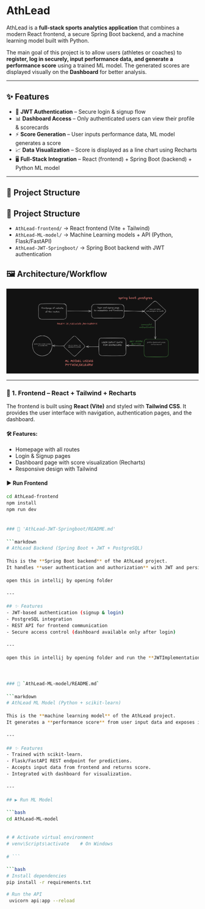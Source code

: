 # AthLead

AthLead is a **full-stack sports analytics application** that combines a modern React frontend, a secure Spring Boot backend, and a machine learning model built with Python.  

The main goal of this project is to allow users (athletes or coaches) to **register, log in securely, input performance data, and generate a performance score** using a trained ML model. The generated scores are displayed visually on the **Dashboard** for better analysis.

---

## ✨ Features

- 🔐 **JWT Authentication** – Secure login & signup flow
- 📊 **Dashboard Access** – Only authenticated users can view their profile & scorecards
- ⚡ **Score Generation** – User inputs performance data, ML model generates a score
- 📈 **Data Visualization** – Score is displayed as a line chart using Recharts
- 🖥️ **Full-Stack Integration** – React (frontend) + Spring Boot (backend) + Python ML model

---

## 📂 Project Structure

## 📂 Project Structure
- `AthLead-frontend/` → React frontend (Vite + Tailwind)
- `AthLead-ML-model/` → Machine Learning models + API (Python, Flask/FastAPI)
- `AthLead-JWT-Springboot/` → Spring Boot backend with JWT authentication

## 🖼️ Architecture/Workflow

![AthLead Architecture](AthLead-frontend/public/Assets/AthLead-workflow.png)

---
 


### 🔹 1. Frontend – React + Tailwind + Recharts

The frontend is built using **React (Vite)** and styled with **Tailwind CSS**. It provides the user interface with navigation, authentication pages, and the dashboard.

#### 🛠️ Features:
- Homepage with all routes
- Login & Signup pages
- Dashboard page with score visualization (Recharts)
- Responsive design with Tailwind

#### ▶️ Run Frontend
```bash
cd AthLead-frontend
npm install
npm run dev


### 📁 'AthLead-JWT-Springboot/README.md'

```markdown
# AthLead Backend (Spring Boot + JWT + PostgreSQL)

This is the **Spring Boot backend** of the AthLead project.  
It handles **user authentication and authorization** with JWT and persists user data in a **PostgreSQL** database.

open this in intellij by opening folder 

---

## ✨ Features
- JWT-based authentication (signup & login)
- PostgreSQL integration
- REST API for frontend communication
- Secure access control (dashboard available only after login)

---

open this in intellij by opening folder and run the **JWTImplementationApplication** .



### 📁 `AthLead-ML-model/README.md`

```markdown
# AthLead ML Model (Python + scikit-learn)

This is the **machine learning model** of the AthLead project.  
It generates a **performance score** from user input data and exposes it via a REST API.

---

## ✨ Features
- Trained with scikit-learn.
- Flask/FastAPI REST endpoint for predictions.
- Accepts input data from frontend and returns score.
- Integrated with dashboard for visualization.

---

## ▶️ Run ML Model

```bash
cd AthLead-ML-model

```
```bash

# # Activate virtual environment
# venv\Scripts\activate    # On Windows

# ```

```bash
# Install dependencies
pip install -r requirements.txt
```

```bash
# Run the API
 uvicorn api:app --reload    
 ```

